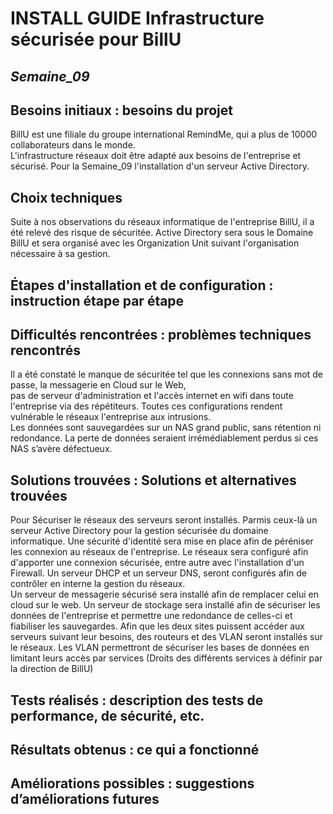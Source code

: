 
# **INSTALL GUIDE Infrastructure sécurisée pour BillU**
## _Semaine_09_


## **Besoins initiaux : besoins du projet**

BillU est une filiale du groupe international RemindMe, qui a plus de 10000 collaborateurs dans le monde.  
L'infrastructure réseaux doit être adapté aux besoins de l'entreprise et sécurisé.
Pour la Semaine_09 l'installation d'un serveur Active Directory.



## **Choix techniques**

Suite à nos observations du réseaux informatique de l'entreprise BillU, il a été relevé des risque de sécuritée.
Active Directory sera sous le Domaine BillU et sera organisé avec les Organization Unit suivant l'organisation nécessaire à sa gestion.   


## **Étapes d'installation et de configuration : instruction étape par étape**



 
## **Difficultés rencontrées : problèmes techniques rencontrés**

Il a été constaté le manque de sécuritée tel que les connexions sans mot de passe, la messagerie en Cloud sur le Web,  
pas de serveur d'administration et l'accès internet en wifi dans toute l'entreprise via des répétiteurs. Toutes ces configurations rendent vulnérable le réseaux l'entreprise aux intrusions.  
Les données sont sauvegardées sur un NAS grand public, sans rétention ni redondance. La perte de données seraient irrémédiablement perdus si ces NAS s’avère défectueux. 



## **Solutions trouvées : Solutions et alternatives trouvées**

Pour Sécuriser le réseaux des serveurs seront installés. Parmis ceux-là un serveur Active Directory pour la gestion sécurisée du domaine informatique.
Une sécurité d'identité sera mise en place afin de péréniser les connexion au réseaux de l'entreprise.
Le réseaux sera configuré afin d'apporter une connexion sécurisée, entre autre avec l'installation d'un Firewall.
Un serveur DHCP et un serveur DNS, seront configurés afin de contrôler en interne la gestion du réseaux.  
Un serveur de messagerie sécurisé sera installé afin de remplacer celui en cloud sur le web.
Un serveur de stockage sera installé afin de sécuriser les données de l'entreprise et permettre une redondance de celles-ci et fiabiliser les sauvegardes.
Afin que les deux sites puissent accéder aux serveurs suivant leur besoins, des routeurs et des VLAN seront installés sur le réseaux. 
Les VLAN permettront de sécuriser les bases de données en limitant leurs accès par services (Droits des différents services à définir par la direction de BillU)


## **Tests réalisés : description des tests de performance, de sécurité, etc.**


## **Résultats obtenus : ce qui a fonctionné**


## **Améliorations possibles : suggestions d’améliorations futures**

  
